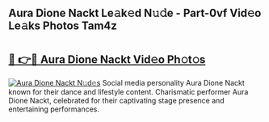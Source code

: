 ## Aura Dione Nackt Le𝚊k𝚎d N𝚞𝚍e - Part-0vf Vid𝚎o Le𝚊ks Photos Tam4z

# <h2><a href="http://fb681mg.evod.top/?m=Aura+Dione+Nackt">🔗 👉🔴 Aura Dione Nackt Vid𝚎o Ph𝚘t𝚘s</a></h2>

[![Aura Dione Nackt N𝚞d𝚎s](https://i.imgur.com/8V9OHl7.gif)](http://fb681mg.evod.top/?m=Aura+Dione+Nackt)
Social media personality Aura Dione Nackt known for their dance and lifestyle content. Charismatic performer Aura Dione Nackt, celebrated for their captivating stage presence and entertaining performances. 
